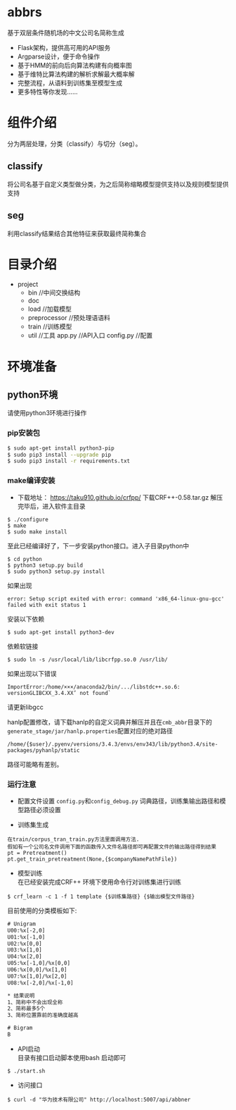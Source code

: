# abbrs
基于双层条件随机场的中文公司名简称生成
* Flask架构，提供高可用的API服务
* Argparse设计，便于命令操作
* 基于HMM的前向后向算法构建有向概率图
* 基于维特比算法构建的解析求解最大概率解
* 完整流程，从语料到训练集至模型生成 
* 更多特性等你发现……


# 组件介绍
分为两层处理，分类（classify）与切分（seg）。

## classify
将公司名基于自定义类型做分类，为之后简称缩略模型提供支持以及规则模型提供支持

## seg
利用classify结果结合其他特征来获取最终简称集合

# 目录介绍
* project
    * bin  //中间交换结构   
    * doc 
    * load  //加载模型
    * preprocessor  //预处理语语料
    * train  //训练模型
    * util  //工具
  app.py  //API入口
  config.py  //配置


# 环境准备 
 
## python环境
请使用python3环境进行操作
### pip安装包
```bash
$ sudo apt-get install python3-pip
$ sudo pip3 install --upgrade pip
$ sudo pip3 install -r requirements.txt

```

### make编译安装
*  下载地址： https://taku910.github.io/crfpp/
下载CRF++-0.58.tar.gz
解压完毕后，进入软件主目录
```
$ ./configure
$ make
$ sudo make install
```
至此已经编译好了，下一步安装python接口。进入子目录python中
```
$ cd python
$ python3 setup.py build
$ sudo python3 setup.py install
```

如果出现
```
error: Setup script exited with error: command 'x86_64-linux-gnu-gcc' failed with exit status 1
```

安装以下依赖
```
$ sudo apt-get install python3-dev
```

依赖软链接
```
$ sudo ln -s /usr/local/lib/libcrfpp.so.0 /usr/lib/
```

如果出现以下错误
```
ImportError:/home/×××/anaconda2/bin/.../libstdc++.so.6: versionGLIBCXX_3.4.XX’ not found`

```
请更新libgcc

hanlp配置修改，请下载hanlp的自定义词典并解压并且在`cmb_abbr`目录下的`generate_stage/jar/hanlp.properties`配置对应的绝对路径
```
/home/{$user}/.pyenv/versions/3.4.3/envs/env343/lib/python3.4/site-packages/pyhanlp/static
```
路径可能略有差别。

### 运行注意


* 配置文件设置
`config.py`和`config_debug.py`
词典路径，训练集输出路径和模型路径必须设置

* 训练集生成
```
在train/corpus_tran_train.py方法里面调用方法.
假如有一个公司名文件调用下面的函数传入文件名路径即可再配置文件的输出路径得到结果
pt = Pretreatment()
pt.get_train_pretreatment(None,{$companyNamePathFile})
```

* 模型训练
<br>在已经安装完成CRF++ 环境下使用命令行对训练集进行训练<br>
```
$ crf_learn -c 1 -f 1 template {$训练集路径} {$输出模型文件路径}
```
[N]:template是训练时生成特征函数的特征模板，根据自身需求制定。
目前使用的分类模板如下:
```txt
# Unigram
U00:%x[-2,0]
U01:%x[-1,0]
U02:%x[0,0]
U03:%x[1,0]
U04:%x[2,0]
U05:%x[-1,0]/%x[0,0]
U06:%x[0,0]/%x[1,0]
U07:%x[1,0]/%x[2,0]
U08:%x[-2,0]/%x[-1,0]

* 结果说明
1、简称中不会出现全称
2、简称最多5个
3、简称位置靠前的准确度越高

# Bigram
B
```
* API启动
<br>目录有接口启动脚本使用bash 启动即可
```
$ ./start.sh
```
* 访问接口
```
$ curl -d "华为技术有限公司" http://localhost:5007/api/abbner
```

